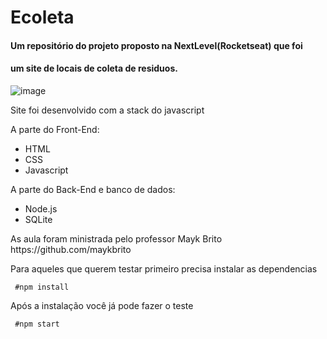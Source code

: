 # Ecoleta</br>
#### Um repositório do projeto proposto na NextLevel(Rocketseat) que foi
#### um site de locais de coleta de residuos.
![image](https://user-images.githubusercontent.com/43553774/83955727-ab0ced80-a82c-11ea-8b13-641635520eea.png)

Site foi desenvolvido com a stack do javascript

A parte do Front-End:
- HTML
- CSS
- Javascript

A parte do Back-End e banco de dados:
- Node.js
- SQLite

<p>As aula foram ministrada pelo professor Mayk Brito https://github.com/maykbrito </p>


<p> Para aqueles que querem testar primeiro precisa instalar as dependencias </p> 
 
     #npm install

 <p>Após a instalação você já pode fazer o teste </p> 

     #npm start  
